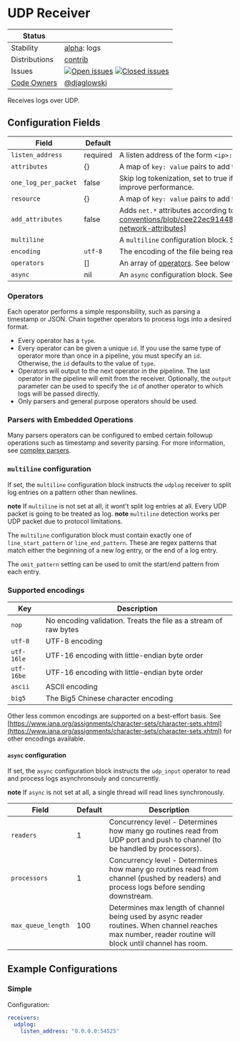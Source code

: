 # UDP Receiver

<!-- status autogenerated section -->
| Status        |           |
| ------------- |-----------|
| Stability     | [alpha]: logs   |
| Distributions | [contrib] |
| Issues        | [![Open issues](https://img.shields.io/github/issues-search/open-telemetry/opentelemetry-collector-contrib?query=is%3Aissue%20is%3Aopen%20label%3Areceiver%2Fudplog%20&label=open&color=orange&logo=opentelemetry)](https://github.com/open-telemetry/opentelemetry-collector-contrib/issues?q=is%3Aopen+is%3Aissue+label%3Areceiver%2Fudplog) [![Closed issues](https://img.shields.io/github/issues-search/open-telemetry/opentelemetry-collector-contrib?query=is%3Aissue%20is%3Aclosed%20label%3Areceiver%2Fudplog%20&label=closed&color=blue&logo=opentelemetry)](https://github.com/open-telemetry/opentelemetry-collector-contrib/issues?q=is%3Aclosed+is%3Aissue+label%3Areceiver%2Fudplog) |
| [Code Owners](https://github.com/open-telemetry/opentelemetry-collector-contrib/blob/main/CONTRIBUTING.md#becoming-a-code-owner)    | [@djaglowski](https://www.github.com/djaglowski) |

[alpha]: https://github.com/open-telemetry/opentelemetry-collector/blob/main/docs/component-stability.md#alpha
[contrib]: https://github.com/open-telemetry/opentelemetry-collector-releases/tree/main/distributions/otelcol-contrib
<!-- end autogenerated section -->

Receives logs over UDP.

## Configuration Fields

| Field                     | Default              | Description                                                                                                        |
| ---                       | ---                  | ---                                                                                                                |
| `listen_address`          | required             | A listen address of the form `<ip>:<port>`                                                                         |
| `attributes`              | {}                   | A map of `key: value` pairs to add to the entry's attributes                                                       |
| `one_log_per_packet`      | false                | Skip log tokenization, set to true if logs contains one log per record and multiline is not used.  This will improve performance.                                                 |
| `resource`                | {}                   | A map of `key: value` pairs to add to the entry's resource                                                         |
| `add_attributes`          | false                | Adds `net.*` attributes according to [semantic convention][https://github.com/open-telemetry/semantic-conventions/blob/cee22ec91448808ebcfa53df689c800c7171c9e1/docs/general/attributes.md#other-network-attributes] |
| `multiline`               |                      | A `multiline` configuration block. See below for details                                                           |
| `encoding`                | `utf-8`              | The encoding of the file being read. See the list of supported encodings below for available options               |
| `operators`               | []                   | An array of [operators](../../pkg/stanza/docs/operators/README.md#what-operators-are-available). See below for more details |
| `async`                   | nil                  | An `async` configuration block. See below for details. |

### Operators

Each operator performs a simple responsibility, such as parsing a timestamp or JSON. Chain together operators to process logs into a desired format.

- Every operator has a `type`.
- Every operator can be given a unique `id`. If you use the same type of operator more than once in a pipeline, you must specify an `id`. Otherwise, the `id` defaults to the value of `type`.
- Operators will output to the next operator in the pipeline. The last operator in the pipeline will emit from the receiver. Optionally, the `output` parameter can be used to specify the `id` of another operator to which logs will be passed directly.
- Only parsers and general purpose operators should be used.

### Parsers with Embedded Operations

Many parsers operators can be configured to embed certain followup operations such as timestamp and severity parsing. For more information, see [complex parsers](../../pkg/stanza/docs/types/parsers.md#complex-parsers).

### `multiline` configuration

If set, the `multiline` configuration block instructs the `udplog` receiver to split log entries on a pattern other than newlines.

**note** If `multiline` is not set at all, it wont't split log entries at all. Every UDP packet is going to be treated as log.
**note** `multiline` detection works per UDP packet due to protocol limitations.

The `multiline` configuration block must contain exactly one of `line_start_pattern` or `line_end_pattern`. These are regex patterns that
match either the beginning of a new log entry, or the end of a log entry.

The `omit_pattern` setting can be used to omit the start/end pattern from each entry.

### Supported encodings

| Key        | Description
| ---        | ---                                                              |
| `nop`      | No encoding validation. Treats the file as a stream of raw bytes |
| `utf-8`    | UTF-8 encoding                                                   |
| `utf-16le` | UTF-16 encoding with little-endian byte order                    |
| `utf-16be` | UTF-16 encoding with little-endian byte order                    |
| `ascii`    | ASCII encoding                                                   |
| `big5`     | The Big5 Chinese character encoding                              |

Other less common encodings are supported on a best-effort basis.
See [https://www.iana.org/assignments/character-sets/character-sets.xhtml](https://www.iana.org/assignments/character-sets/character-sets.xhtml)
for other encodings available.

#### `async` configuration

If set, the `async` configuration block instructs the `udp_input` operator to read and process logs asynchronsouly and concurrently.

**note** If `async` is not set at all, a single thread will read lines synchronously.

| Field                                   | Default              | Description |
| ---                                     | ---                  | ---         |
| `readers`                               | 1                    | Concurrency level - Determines how many go routines read from UDP port and push to channel (to be handled by processors). |
| `processors`                            | 1                    | Concurrency level - Determines how many go routines read from channel (pushed by readers) and process logs before sending downstream. |
| `max_queue_length`                      | 100                  | Determines max length of channel being used by async reader routines. When channel reaches max number, reader routine will block until channel has room. |

## Example Configurations

### Simple

Configuration:

```yaml
receivers:
  udplog:
    listen_address: "0.0.0.0:54525"
```

